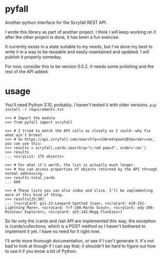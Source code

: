 # pyfall
Another python interface for the Scryfall REST API.
 
I wrote this library as part of another project. I think I will keep working on it after the other project is done, it has been a fun exercise.
 
It currently exists in a state suitable to my needs, but I've done my best to write it in a way to be reusable and easily-maintained and updated. I will publish it properly someday.
 
For now, consider this to be version 0.0.2. It needs some polishing and the rest of the API added.
 
# usage
You'll need Python 3.10, probably. I haven't tested it with older versions.
`pip install -r requirements.txt`

    >>> # Import the module
    >>> from pyfall import scryfall
    
    >>> # I tried to match the API calls as closely as I could--why fix what ain't broke?
    >>> # So https://api.scryfall.com/search?q=c%3Ared+pow%3D3&order=cmc, you can use this:
    >>> results = scryfall.cards.search(q="c:red pow=3", order='cmc')
    >>> results
    ... <scryList: 175 objects>
    
    >>> # For what it's worth, the list is actually much longer.
    >>> # You can access properties of objects returned by the API through normal addressing.
    >>> results.total_cards
    ... 669
    
    >>> # These lists you can also index and slice. I'll be implementing more of this kind of thing.
    >>> results[25:30]
    ... [<scryCard: gs1-23-Leopard-Spotted Jiao>, <scryCard: m19-151-Lightning Mare>, <scryCard: frf-108-Mardu Scout>, <scryCard: ody-206-Minotaur Explorer>, <scryCard: a25-143-Mogg Flunkies>]
    
So far only the /cards and /set API are implemented this way; the exception is /cards/collections, which is a POST method so I haven't bothered to implement it yet. I have no need for it right now.

I'll write more thorough documentation, or see if I can't generate it. It's not bad to look at though if I can say that; it shouldn't be hard to figure out how to use it if you know a bit of Python.
